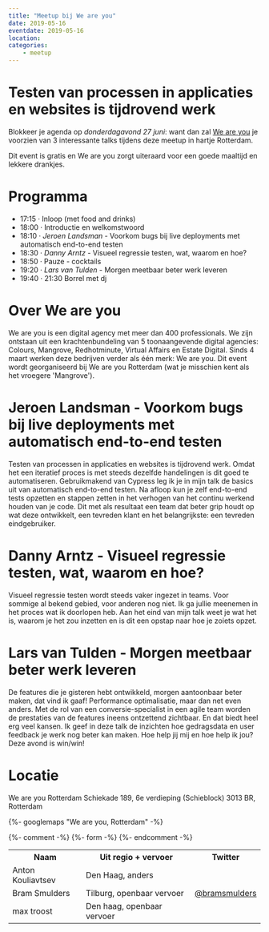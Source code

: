 ```yaml
---
title: "Meetup bij We are you"
date: 2019-05-16
eventdate: 2019-05-16
location:
categories:
    - meetup
---
```

# Testen van processen in applicaties en websites is tijdrovend werk

Blokkeer je agenda op *donderdagavond 27 juni*: want dan zal [We are you](https://www.weareyou.com/nl) je voorzien van 3 interessante talks tijdens deze meetup in hartje Rotterdam.

Dit event is gratis en We are you zorgt uiteraard voor een goede maaltijd en lekkere drankjes.

# Programma

* 17:15 · Inloop (met food and drinks)
* 18:00 · Introductie en welkomstwoord
* 18:10 · *Jeroen Landsman* - Voorkom bugs bij live deployments met automatisch end-to-end testen
* 18:30 · *Danny Arntz* - Visueel regressie testen, wat, waarom en hoe?
* 18:50 · Pauze - cocktails
* 19:20 · *Lars van Tulden* - Morgen meetbaar beter werk leveren
* 19:40 · 21:30 Borrel met dj

# Over We are you

We are you is een digital agency met meer dan 400 professionals. We zijn ontstaan uit een krachtenbundeling van 5 toonaangevende digital agencies: Colours, Mangrove, Redhotminute, Virtual Affairs en Estate Digital. Sinds 4 maart werken deze bedrijven verder als één merk: We are you. Dit event wordt georganiseerd bij We are you Rotterdam (wat je misschien kent als het vroegere 'Mangrove').

# Jeroen Landsman - Voorkom bugs bij live deployments met automatisch end-to-end testen

Testen van processen in applicaties en websites is tijdrovend werk. Omdat het een iteratief proces is met steeds dezelfde handelingen is dit goed te automatiseren. Gebruikmakend van Cypress leg ik je in mijn talk de basics uit van automatisch end-to-end testen. Na afloop kun je zelf end-to-end tests opzetten en stappen zetten in het verhogen van het continu werkend houden van je code. Dit met als resultaat een team dat beter grip houdt op wat deze ontwikkelt, een tevreden klant en het belangrijkste: een tevreden eindgebruiker.

# Danny Arntz - Visueel regressie testen, wat, waarom en hoe?

Visueel regressie testen wordt steeds vaker ingezet in teams. Voor sommige al bekend gebied, voor anderen nog niet. Ik ga jullie meenemen in het proces wat ik doorlopen heb. Aan het eind van mijn talk weet je wat het is, waarom je het zou inzetten en is dit een opstap naar hoe je zoiets opzet.

# Lars van Tulden - Morgen meetbaar beter werk leveren

De features die je gisteren hebt ontwikkeld, morgen aantoonbaar beter maken, dat vind ik gaaf! Performance optimalisatie, maar dan net even anders. Met de rol van een conversie-specialist in een agile team worden de prestaties van de features ineens ontzettend zichtbaar. En dat biedt heel erg veel kansen. Ik geef in deze talk de inzichten hoe gedragsdata en user feedback je werk nog beter kan maken. Hoe help jij mij en hoe help ik jou? Deze avond is win/win!

# Locatie

We are you Rotterdam
Schiekade 189, 6e verdieping (Schieblock)
3013 BR, Rotterdam

{%- googlemaps "We are you, Rotterdam" -%}


{%- comment -%}
{%- form -%}
{%- endcomment -%}


<table>
<tr>
<th>Naam</th>
<th>Uit regio + vervoer</th>
<th>Twitter</th>
</tr>
<tr>
<td>Anton Kouliavtsev</td>
<td>Den Haag, anders</td>
<td></td>
</tr>
<tr>
<td>Bram Smulders</td>
<td>Tilburg, openbaar vervoer</td>
<td><a href="https://twitter.com/bramsmulders" rel="nofollow">@bramsmulders</a></td>
</tr>
<tr>
<td>max troost</td>
<td>Den haag, openbaar vervoer</td>
<td></td>
</tr>
</table>

